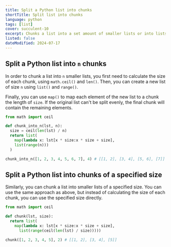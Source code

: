 ```yaml
---
title: Split a Python list into chunks
shortTitle: Split list into chunks
language: python
tags: [list]
cover: succulent-10
excerpt: Chunks a list into a set amount of smaller lists or into lists of a specified size.
listed: false
dateModified: 2024-07-17
---
```


## Split a Python list into `n` chunks

In order to chunk a list into `n` smaller lists, you first need to calculate the size of each chunk, using `math.ceil()` and `len()`. Then, you can create a new list of size `n` using `list()` and `range()`.

Finally, you can use `map()` to map each element of the new list to a chunk the length of `size`. If the original list can't be split evenly, the final chunk will contain the remaining elements.

```py
from math import ceil

def chunk_into_n(lst, n):
  size = ceil(len(lst) / n)
  return list(
    map(lambda x: lst[x * size:x * size + size],
    list(range(n)))
  )

chunk_into_n([1, 2, 3, 4, 5, 6, 7], 4) # [[1, 2], [3, 4], [5, 6], [7]]
```

## Split a Python list into chunks of a specified size

Similarly, you can chunk a list into smaller lists of a specified size. You can use the same approach as above, but instead of calculating the size of each chunk, you can use the specified size directly.

```py
from math import ceil

def chunk(lst, size):
  return list(
    map(lambda x: lst[x * size:x * size + size],
      list(range(ceil(len(lst) / size)))))

chunk([1, 2, 3, 4, 5], 2) # [[1, 2], [3, 4], [5]]
```
